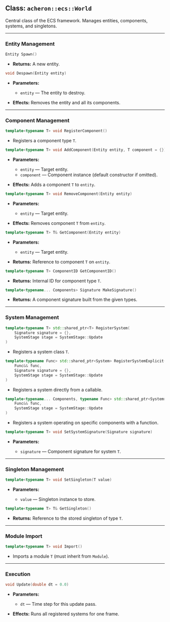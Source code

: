 ## Class: `acheron::ecs::World`

Central class of the ECS framework.
Manages entities, components, systems, and singletons.

---

### Entity Management

```cpp
Entity Spawn()
```

* **Returns:** A new entity.

```cpp
void Despawn(Entity entity)
```

* **Parameters:**

  * `entity` — The entity to destroy.
* **Effects:** Removes the entity and all its components.

---

### Component Management

```cpp
template<typename T> void RegisterComponent()
```

* Registers a component type `T`.

```cpp
template<typename T> void AddComponent(Entity entity, T component = {})
```

* **Parameters:**

  * `entity` — Target entity.
  * `component` — Component instance (default constructor if omitted).
* **Effects:** Adds a component `T` to `entity`.

```cpp
template<typename T> void RemoveComponent(Entity entity)
```

* **Parameters:**

  * `entity` — Target entity.
* **Effects:** Removes component `T` from `entity`.

```cpp
template<typename T> T& GetComponent(Entity entity)
```

* **Parameters:**

  * `entity` — Target entity.
* **Returns:** Reference to component `T` on `entity`.

```cpp
template<typename T> ComponentID GetComponentID()
```

* **Returns:** Internal ID for component type `T`.

```cpp
template<typename... Components> Signature MakeSignature()
```

* **Returns:** A component signature built from the given types.

---

### System Management

```cpp
template<typename T> std::shared_ptr<T> RegisterSystem(
    Signature signature = {},
    SystemStage stage = SystemStage::Update
)
```

* Registers a system class `T`.

```cpp
template<typename Func> std::shared_ptr<System> RegisterSystemExplicit(
    Func&& func,
    Signature signature = {},
    SystemStage stage = SystemStage::Update
)
```

* Registers a system directly from a callable.

```cpp
template<typename... Components, typename Func> std::shared_ptr<System> RegisterSystem(
    Func&& func,
    SystemStage stage = SystemStage::Update
)
```

* Registers a system operating on specific components with a function.

```cpp
template<typename T> void SetSystemSignature(Signature signature)
```

* **Parameters:**

  * `signature` — Component signature for system `T`.

---

### Singleton Management

```cpp
template<typename T> void SetSingleton(T value)
```

* **Parameters:**

  * `value` — Singleton instance to store.

```cpp
template<typename T> T& GetSingleton()
```

* **Returns:** Reference to the stored singleton of type `T`.

---

### Module Import

```cpp
template<typename T> void Import()
```

* Imports a module `T` (must inherit from `Module`).

---

### Execution

```cpp
void Update(double dt = 0.0)
```

* **Parameters:**

  * `dt` — Time step for this update pass.
* **Effects:** Runs all registered systems for one frame.

